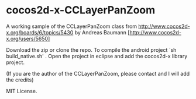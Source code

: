 cocos2d-x-CCLayerPanZoom
========================

A working sample of the CCLayerPanZoom class from
http://www.cocos2d-x.org/boards/6/topics/5430 by Andreas Baumann
[http://www.cocos2d-x.org/users/5650]

Download the zip or clone the repo. To compile the android project `sh
build_native.sh' . Open the project in eclipse and add the cocos2d-x library
project.

(If you are the author of the CCLayerPanZoom, please contact and I will add the
credits)

MIT License.
